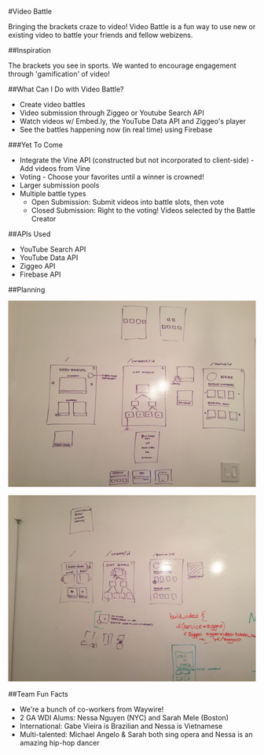 #Video Battle

Bringing the brackets craze to video! Video Battle is a fun way to use new or existing video to battle your friends and fellow webizens.

##Inspiration

The brackets you see in sports. We wanted to encourage engagement through 'gamification' of video!

##What Can I Do with Video Battle?

* Create video battles
* Video submission through Ziggeo or Youtube Search API
* Watch videos w/ Embed.ly, the YouTube Data API and Ziggeo's player
* See the battles happening now (in real time) using Firebase

###Yet To Come

* Integrate the Vine API (constructed but not incorporated to client-side) - Add videos from Vine
* Voting - Choose your favorites until a winner is crowned!
* Larger submission pools
* Multiple battle types
  * Open Submission: Submit videos into battle slots, then vote
  * Closed Submission: Right to the voting! Videos selected by the Battle Creator

##APIs Used

* YouTube Search API
* YouTube Data API
* Ziggeo API
* Firebase API

##Planning

![](public/imgs/mockups_2.jpg)

![](public/imgs/mockups_1.jpg)

##Team Fun Facts

* We're a bunch of co-workers from Waywire!
* 2 GA WDI Alums: Nessa Nguyen (NYC) and Sarah Mele (Boston)
* International: Gabe Vieira is Brazilian and Nessa is  Vietnamese
* Multi-talented: Michael Angelo & Sarah both sing opera and Nessa is an amazing hip-hop dancer

